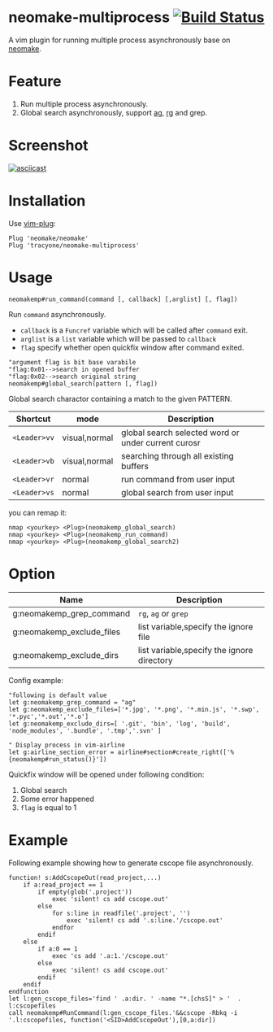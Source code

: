 # neomake-multiprocess [![Build Status](https://travis-ci.org/tracyone/neomake-multiprocess.svg?branch=master)](https://travis-ci.org/tracyone/neomake-multiprocess)

A vim plugin for running multiple process asynchronously base on [neomake](https://github.com/neomake/neomake).

# Feature

1. Run multiple process asynchronously.
2. Global search asynchronously, support [ag](https://github.com/ggreer/the_silver_searcher), [rg](https://github.com/BurntSushi/ripgrep) and grep.

# Screenshot

[![asciicast](https://asciinema.org/a/qG6U7Co4jgxD2VhseetUcIBWM.png)](https://asciinema.org/a/qG6U7Co4jgxD2VhseetUcIBWM)

# Installation

Use [vim-plug](https://github.com/junegunn/vim-plug):

```vim
Plug 'neomake/neomake'
Plug 'tracyone/neomake-multiprocess'
```

# Usage

```vim
neomakemp#run_command(command [, callback] [,arglist] [, flag])
```

Run `command` asynchronously.

- `callback` is a `Funcref` variable which will be called after `command` exit.
- `arglist` is a `list` variable which will be passed to `callback`
- `flag` specify whether open quickfix window after command exited.

```vim
"argument flag is bit base varabile
"flag:0x01-->search in opened buffer
"flag:0x02-->search original string
neomakemp#global_search(pattern [, flag])
```

Global search charactor containing a match to the given PATTERN.

Shortcut   | mode  | Description
--------   | ----- | -----------
`<Leader>vv` | visual,normal| global search selected word or under current curosr
`<Leader>vb` | visual,normal| searching through all existing buffers
`<Leader>vr` | normal| run command from user input
`<Leader>vs` | normal| global search from user input

you can remap it:

```vim
nmap <yourkey> <Plug>(neomakemp_global_search) 
nmap <yourkey> <Plug>(neomakemp_run_command) 
nmap <yourkey> <Plug>(neomakemp_global_search2) 
```

# Option

Name                         | Description
----                         | -----------
g:neomakemp_grep_command     | `rg`, `ag` or `grep`
g:neomakemp_exclude_files    | list variable,specify the ignore file
g:neomakemp_exclude_dirs     | list variable,specify the ignore directory


Config example:

```vim
"following is default value
let g:neomakemp_grep_command = "ag"
let g:neomakemp_exclude_files=['*.jpg', '*.png', '*.min.js', '*.swp', '*.pyc','*.out','*.o']
let g:neomakemp_exclude_dirs=[ '.git', 'bin', 'log', 'build', 'node_modules', '.bundle', '.tmp','.svn' ]

" Display process in vim-airline
let g:airline_section_error = airline#section#create_right(['%{neomakemp#run_status()}'])
```

Quickfix window will be opened under following condition:

1. Global search
2. Some error happened
3. `flag` is equal to 1


# Example

Following example showing how to generate cscope file asynchronously.

```vim
function! s:AddCscopeOut(read_project,...)
    if a:read_project == 1
        if empty(glob('.project'))
            exec 'silent! cs add cscope.out'
        else
            for s:line in readfile('.project', '')
                exec 'silent! cs add '.s:line.'/cscope.out'
            endfor
        endif
    else
        if a:0 == 1
            exec 'cs add '.a:1.'/cscope.out'
        else
            exec 'silent! cs add cscope.out'
        endif
    endif
endfunction
let l:gen_cscope_files='find ' .a:dir. ' -name "*.[chsS]" > '  . l:cscopefiles
call neomakemp#RunCommand(l:gen_cscope_files.'&&cscope -Rbkq -i '.l:cscopefiles, function('<SID>AddCscopeOut'),[0,a:dir])
```
